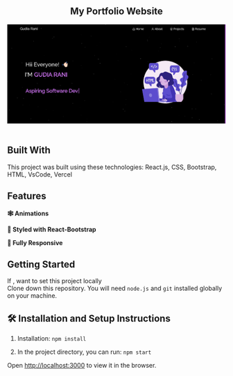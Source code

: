 <h2 align="center">
  My Portfolio Website <br/>
</h2>
<div align="center">
  <img alt="Demo" src="./Images/readme-img.png" />
</div>

<br/>
 

## Built With

This project was built using these technologies: React.js, CSS, Bootstrap, HTML, VsCode, Vercel

## Features

**🕸️ Animations**

**🎨 Styled with React-Bootstrap**

**📱 Fully Responsive**

## Getting Started
If , want to set this project locally <br/>
Clone down this repository. You will need `node.js` and `git` installed globally on your machine.

## 🛠 Installation and Setup Instructions

1. Installation: `npm install`

2. In the project directory, you can run: `npm start`
   
Open [http://localhost:3000](http://localhost:3000) to view it in the browser.





